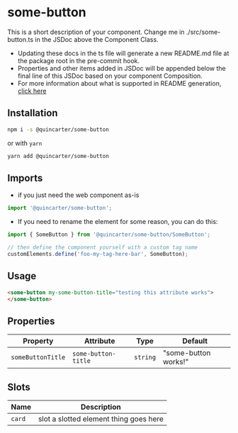 # some-button

This is a short description of your component. Change me in ./src/some-button.ts in the JSDoc above the Component Class.

* Updating these docs in the ts file will generate a new README.md file at the package root in the pre-commit hook.
* Properties and other items added in JSDoc will be appended below the final line of this JSDoc based on your component Composition.
* For more information about what is supported in README generation, [click here](https://github.com/runem/web-component-analyzer)

## Installation
```bash
npm i -s @quincarter/some-button
```
or with `yarn`
```bash
yarn add @quincarter/some-button
```

## Imports
* if you just need the web component as-is
```javascript
import '@quincarter/some-button';
```
* If you need to rename the element for some reason, you can do this:
```javascript
import { SomeButton } from '@quincarter/some-button/SomeButton';

// then define the component yourself with a custom tag name
customElements.define('foo-my-tag-here-bar', SomeButton);
```

## Usage
```html
<some-button my-some-button-title="testing this attribute works">
</some-button>
```

## Properties

| Property          | Attribute           | Type     | Default              |
|-------------------|---------------------|----------|----------------------|
| `someButtonTitle` | `some-button-title` | `string` | "some-button works!" |

## Slots

| Name   | Description                            |
|--------|----------------------------------------|
| `card` | slot a slotted element thing goes here |
